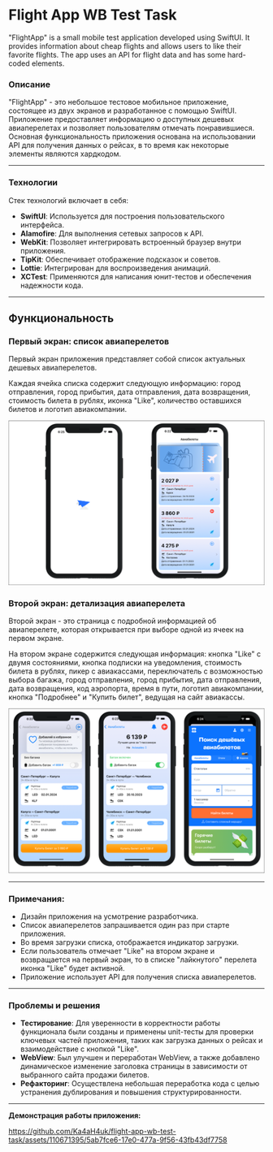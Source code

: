 # Flight App WB Test Task

"FlightApp" is a small mobile test application developed using SwiftUI. It provides information about cheap flights and allows users to like their favorite flights. The app uses an API for flight data and has some hard-coded elements.


### Описание 

"FlightApp" - это небольшое тестовое мобильное приложение, состоящее из двух экранов и разработанное с помощью SwiftUI. Приложение предоставляет информацию о доступных дешевых авиаперелетах и позволяет пользователям отмечать понравившиеся. Основная функциональность приложения основана на использовании API для получения данных о рейсах, в то время как некоторые элементы являются хардкодом.

____


### Технологии

Стек технологий включает в себя:
- **SwiftUI**: Используется для построения пользовательского интерфейса.
- **Alamofire**: Для выполнения сетевых запросов к API.
- **WebKit**: Позволяет интегрировать встроенный браузер внутри приложения.
- **TipKit**: Обеспечивает отображение подсказок и советов.
- **Lottie**: Интегрирован для воспроизведения анимаций.
- **XCTest**: Применяются для написания юнит-тестов и обеспечения надежности кода.

____

## Функциональность

### Первый экран: список авиаперелетов

Первый экран приложения представляет собой список актуальных дешевых авиаперелетов. 

Каждая ячейка списка содержит следующую информацию: город отправления, город прибытия, дата отправления, дата возвращения, стоимость билета в рублях, иконка "Like", количество оставшихся билетов и логотип авиакомпании.

![Первый экран](https://github.com/Ka4aH4uk/flight-app-wb-test-task/blob/main/FlightAppScreen1.png)

### Второй экран: детализация авиаперелета

Второй экран - это страница с подробной информацией об авиаперелете, которая открывается при выборе одной из ячеек на первом экране. 

На втором экране содержится следующая информация: кнопка "Like" с двумя состояниями, кнопка подписки на уведомления, стоимость билета в рублях, пикер с авиакассами, переключатель с возможностью выбора багажа, город отправления, город прибытия, дата отправления, дата возвращения, код аэропорта, время в пути, логотип авиакомпании, кнопка "Подробнее" и "Купить билет", ведущая на сайт авиакассы.

![Второй экран](https://github.com/Ka4aH4uk/flight-app-wb-test-task/blob/main/FlightAppScreen2.png)

___

### Примечания:

- Дизайн приложения на усмотрение разработчика.
- Список авиаперелетов запрашивается один раз при старте приложения.
- Во время загрузки списка, отображается индикатор загрузки.
- Если пользователь отмечает "Like" на втором экране и возвращается на первый экран, то в списке "лайкнутого" перелета иконка "Like" будет активной.
- Приложение использует API для получения списка авиаперелетов.

___


### Проблемы и решения

- **Тестирование**: Для уверенности в корректности работы функционала были созданы и применены unit-тесты для проверки ключевых частей приложения, таких как загрузка данных о рейсах и взаимодействие с кнопкой "Like".
- **WebView**: Был улучшен и переработан WebView, а также добавлено динамическое изменение заголовка страницы в зависимости от выбранного сайта продажи билетов.
- **Рефакторинг**: Осуществлена небольшая переработка кода с целью устранения дублирования и повышения структурированности.

___

**Демонстрация работы приложения:**

https://github.com/Ka4aH4uk/flight-app-wb-test-task/assets/110671395/5ab7fce6-17e0-477a-9f56-43fb43df7758

